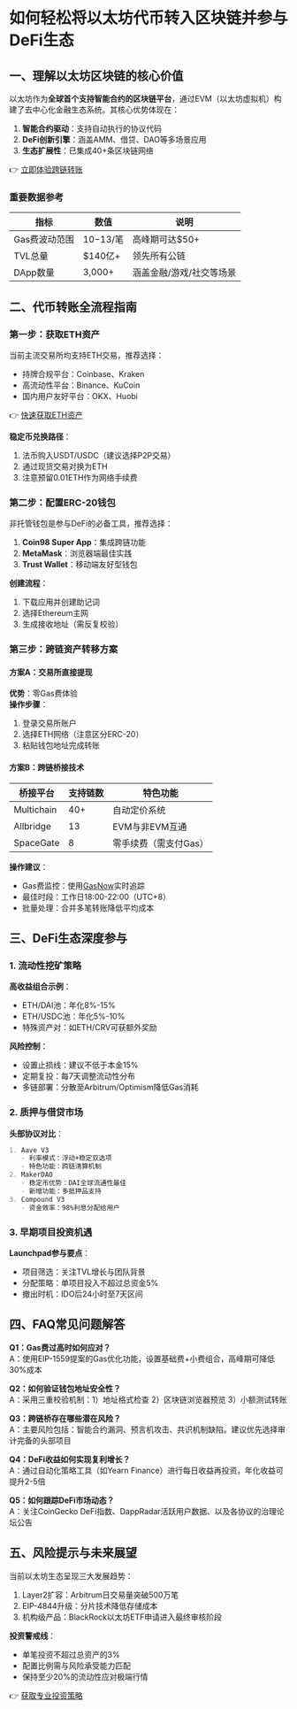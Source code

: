 # 如何轻松将以太坊代币转入区块链并参与DeFi生态

## 一、理解以太坊区块链的核心价值
以太坊作为**全球首个支持智能合约的区块链平台**，通过EVM（以太坊虚拟机）构建了去中心化金融生态系统。其核心优势体现在：

1. **智能合约驱动**：支持自动执行的协议代码
2. **DeFi创新引擎**：涵盖AMM、借贷、DAO等多场景应用
3. **生态扩展性**：已集成40+条区块链网络

👉 [立即体验跨链转账](https://bit.ly/okx_welcome)

### 重要数据参考
| 指标          | 数值          | 说明                     |
|---------------|---------------|--------------------------|
| Gas费波动范围 | $10-$13/笔   | 高峰期可达$50+           |
| TVL总量       | $140亿+       | 领先所有公链               |
| DApp数量      | 3,000+        | 涵盖金融/游戏/社交等场景   |

## 二、代币转账全流程指南

### 第一步：获取ETH资产
当前主流交易所均支持ETH交易，推荐选择：
- 持牌合规平台：Coinbase、Kraken
- 高流动性平台：Binance、KuCoin
- 国内用户友好平台：OKX、Huobi

👉 [快速获取ETH资产](https://bit.ly/okx_welcome)

**稳定币兑换路径**：
1. 法币购入USDT/USDC（建议选择P2P交易）
2. 通过现货交易对换为ETH
3. 注意预留0.01ETH作为网络手续费

### 第二步：配置ERC-20钱包
非托管钱包是参与DeFi的必备工具，推荐选择：
1. **Coin98 Super App**：集成跨链功能
2. **MetaMask**：浏览器端最佳实践
3. **Trust Wallet**：移动端友好型钱包

**创建流程**：
1. 下载应用并创建助记词
2. 选择Ethereum主网
3. 生成接收地址（需反复校验）

### 第三步：跨链资产转移方案

#### 方案A：交易所直接提现
**优势**：零Gas费体验  
**操作步骤**：
1. 登录交易所账户
2. 选择ETH网络（注意区分ERC-20）
3. 粘贴钱包地址完成转账

#### 方案B：跨链桥接技术
| 桥接平台     | 支持链数 | 特色功能               |
|--------------|----------|------------------------|
| Multichain   | 40+      | 自动定价系统           |
| Allbridge    | 13       | EVM与非EVM互通         |
| SpaceGate    | 8        | 零手续费（需支付Gas）  |

**操作建议**：
- Gas费监控：使用[GasNow](https://bit.ly/okx_welcome)实时追踪
- 最佳时段：工作日18:00-22:00（UTC+8）
- 批量处理：合并多笔转账降低平均成本

## 三、DeFi生态深度参与

### 1. 流动性挖矿策略
**高收益组合示例**：
- ETH/DAI池：年化8%-15%
- ETH/USDC池：年化5%-10%
- 特殊资产对：如ETH/CRV可获额外奖励

**风险控制**：
- 设置止损线：建议不低于本金15%
- 定期复投：每7天调整流动性分布
- 多链部署：分散至Arbitrum/Optimism降低Gas消耗

### 2. 质押与借贷市场
**头部协议对比**：
```markdown
1. Aave V3
   - 利率模式：浮动+稳定双选项
   - 特色功能：跨链清算机制
2. MakerDAO
   - 稳定币优势：DAI全球流通性最佳
   - 新增功能：多抵押品支持
3. Compound V3
   - 资金效率：98%利息分配给用户
```

### 3. 早期项目投资机遇
**Launchpad参与要点**：
- 项目筛选：关注TVL增长与团队背景
- 分配策略：单项目投入不超过总资金5%
- 撤出时机：IDO后24小时至7天区间

## 四、FAQ常见问题解答

**Q1：Gas费过高时如何应对？**  
A：使用EIP-1559提案的Gas优化功能，设置基础费+小费组合，高峰期可降低30%成本

**Q2：如何验证钱包地址安全性？**  
A：采用三重校验机制：1）地址格式检查 2）区块链浏览器预览 3）小额测试转账

**Q3：跨链桥存在哪些潜在风险？**  
A：主要风险包括：智能合约漏洞、预言机攻击、共识机制缺陷。建议优先选择审计完备的头部项目

**Q4：DeFi收益如何实现复利增长？**  
A：通过自动化策略工具（如Yearn Finance）进行每日收益再投资，年化收益可提升2-5倍

**Q5：如何跟踪DeFi市场动态？**  
A：关注CoinGecko DeFi指数、DappRadar活跃用户数据、以及各协议的治理论坛公告

## 五、风险提示与未来展望

当前以太坊生态呈现三大发展趋势：
1. Layer2扩容：Arbitrum日交易量突破500万笔
2. EIP-4844升级：分片技术降低存储成本
3. 机构级产品：BlackRock以太坊ETF申请进入最终审核阶段

**投资警戒线**：
- 单笔投资不超过总资产的3%
- 配置比例需与风险承受能力匹配
- 保持至少20%的流动性应对极端行情

👉 [获取专业投资策略](https://bit.ly/okx_welcome)